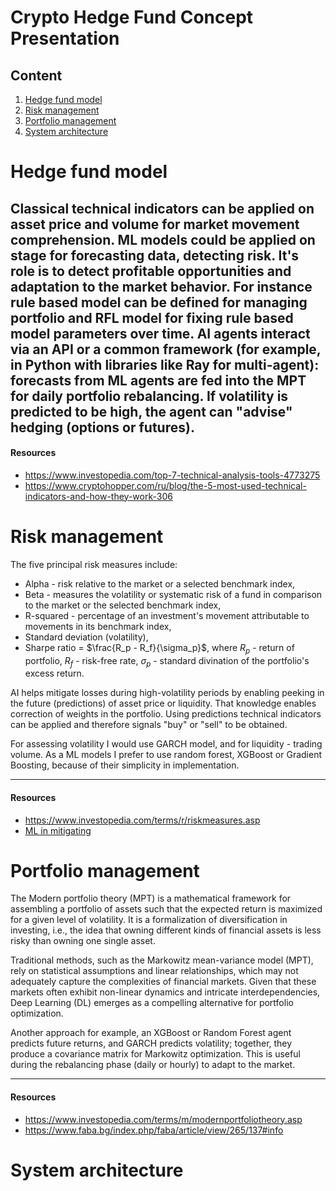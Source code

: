 # Crypto Hedge Fund Concept Presentation

## Content

1. [Hedge fund model](#hedge-fund-model)
2. [Risk management](#risk-management)
3. [Portfolio management](#portfolio-management)
4. [System architecture](#system-architecture) 


# Hedge fund model

Classical technical indicators can be applied on asset price and volume for 
market movement comprehension. 
ML models could be applied on stage for forecasting data, detecting risk. 
It's role is to detect profitable opportunities and adaptation to the 
market behavior.
For instance rule based model can be defined for managing portfolio and 
RFL model for fixing rule based model parameters over time. 
AI agents interact via an API or a common framework (for example, in Python with
libraries like Ray for multi-agent): forecasts from ML agents are fed into the 
MPT for daily portfolio rebalancing. If volatility is predicted to be high, the
agent can "advise" hedging (options or futures).
---
#### Resources
- https://www.investopedia.com/top-7-technical-analysis-tools-4773275
- https://www.cryptohopper.com/ru/blog/the-5-most-used-technical-indicators-and-how-they-work-306

# Risk management

The five principal risk measures include:
- Alpha - risk relative to the market or a selected benchmark index, 
- Beta - measures the volatility or systematic risk of a fund in comparison to
the market or the selected benchmark index, 
- R-squared - percentage of an investment's movement attributable to movements
in its benchmark index, 
- Standard deviation (volatility), 
- Sharpe ratio = $\frac{R_p - R_f}{\sigma_p}$, where $R_p$ - return of portfolio, $R_f$ - risk-free rate, $\sigma_p$ - standard divination of the portfolio's excess return. 

AI helps mitigate losses during high-volatility periods by enabling peeking
in the future (predictions) of asset price or liquidity. That knowledge
enables correction of weights in the portfolio. Using predictions
technical indicators can be applied and therefore signals "buy" or "sell"
to be obtained.

For assessing volatility I would use GARCH model, and for liquidity - trading volume.
As a ML models I prefer to use random forest, XGBoost or Gradient Boosting, 
because of their simplicity in implementation.

---
#### Resources
- https://www.investopedia.com/terms/r/riskmeasures.asp
- [ML in mitigating](https://superagi.com/mitigating-market-volatility-a-comparative-analysis-of-the-best-ai-risk-assessment-tools-for-financial-institutions-and-investors/)


# Portfolio management
The Modern portfolio theory (MPT) is a mathematical framework for assembling 
a portfolio of assets such that the expected return is maximized for a given 
level of volatility. It is a formalization of diversification in investing, 
i.e., the idea that owning different kinds of financial assets is less risky 
than owning one single asset. 

Traditional methods, such as the Markowitz mean-variance model (MPT), rely on 
statistical assumptions and linear relationships, which may not adequately
capture the complexities of financial markets. Given that these markets often 
exhibit non-linear dynamics and intricate interdependencies, Deep Learning (DL) 
emerges as a compelling alternative for portfolio optimization.

Another approach for example, an XGBoost or Random Forest agent predicts future returns, and 
GARCH predicts volatility; together, they produce a covariance matrix for 
Markowitz optimization. 
This is useful during the rebalancing phase (daily or hourly) to adapt to the market.

---
#### Resources
- https://www.investopedia.com/terms/m/modernportfoliotheory.asp
- https://www.faba.bg/index.php/faba/article/view/265/137#info


# System architecture
